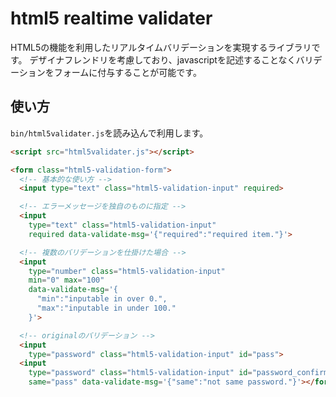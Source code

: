 # html5 realtime validater

HTML5の機能を利用したリアルタイムバリデーションを実現するライブラリです。
デザイナフレンドリを考慮しており、javascriptを記述することなくバリデーションをフォームに付与することが可能です。

## 使い方

`bin/html5validater.js`を読み込んで利用します。


```html
<script src="html5validater.js"></script>

<form class="html5-validation-form">
  <!-- 基本的な使い方 -->
  <input type="text" class="html5-validation-input" required>

  <!-- エラーメッセージを独自のものに指定 -->
  <input
    type="text" class="html5-validation-input"
    required data-validate-msg='{"required":"required item."}'>

  <!-- 複数のバリデーションを仕掛けた場合 -->
  <input
    type="number" class="html5-validation-input"
    min="0" max="100"
    data-validate-msg='{
      "min":"inputable in over 0.",
      "max":"inputable in under 100."
    }'>

  <!-- originalのバリデーション -->
  <input
    type="password" class="html5-validation-input" id="pass">
  <input
    type="password" class="html5-validation-input" id="password_confirm"
    same="pass" data-validate-msg='{"same":"not same password."}'></form>
```
